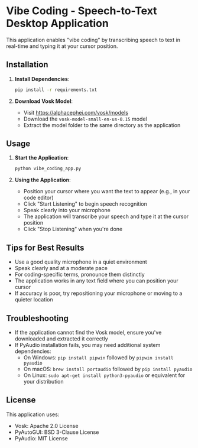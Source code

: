 # Vibe Coding - Speech-to-Text Desktop Application

This application enables "vibe coding" by transcribing speech to text in real-time and typing it at your cursor position.

## Installation

1. **Install Dependencies**:
   ```bash
   pip install -r requirements.txt
   ```

2. **Download Vosk Model**:
   - Visit https://alphacephei.com/vosk/models
   - Download the `vosk-model-small-en-us-0.15` model
   - Extract the model folder to the same directory as the application

## Usage

1. **Start the Application**:
   ```bash
   python vibe_coding_app.py
   ```

2. **Using the Application**:
   - Position your cursor where you want the text to appear (e.g., in your code editor)
   - Click "Start Listening" to begin speech recognition
   - Speak clearly into your microphone
   - The application will transcribe your speech and type it at the cursor position
   - Click "Stop Listening" when you're done

## Tips for Best Results

- Use a good quality microphone in a quiet environment
- Speak clearly and at a moderate pace
- For coding-specific terms, pronounce them distinctly
- The application works in any text field where you can position your cursor
- If accuracy is poor, try repositioning your microphone or moving to a quieter location

## Troubleshooting

- If the application cannot find the Vosk model, ensure you've downloaded and extracted it correctly
- If PyAudio installation fails, you may need additional system dependencies:
  - On Windows: `pip install pipwin` followed by `pipwin install pyaudio`
  - On macOS: `brew install portaudio` followed by `pip install pyaudio`
  - On Linux: `sudo apt-get install python3-pyaudio` or equivalent for your distribution

## License

This application uses:
- Vosk: Apache 2.0 License
- PyAutoGUI: BSD 3-Clause License
- PyAudio: MIT License
